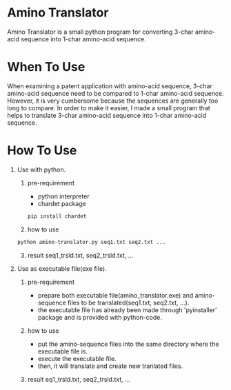 
# Amino Translator
Amino Translator is a small python program for converting 3-char amino-acid sequence into 1-char amino-acid sequence.


# When To Use
When examining a patent application with amino-acid sequence, 3-char amino-acid sequence need to be compared to 1-char amino-acid sequence. However, it is very cumbersome because the sequences are generally too long to compare. In order to make it easier, I made a small program that helps to translate 3-char amino-acid sequence into 1-char amino-acid sequence.


# How To Use
1. Use with python.

    1) pre-requirement
        - python interpreter
        - chardet package 
        ```bash
        pip install chardet
        ```

    2) how to use
    ```bash
    python amino-translator.py seq1.txt seq2.txt ...
    ```
    
    3) result
        seq1_trsld.txt, seq2_trsld.txt, ...

2. Use as executable file(exe file).
    1) pre-requirement
        - prepare both executable file(amino_translator.exe) and amino-sequence files to be translated(seq1.txt, seq2.txt, ...).
        - the executable file has already been made through 'pyinstaller' package and is provided with python-code.

    2) how to use
        - put the amino-sequence files into the same directory where the executable file is.
        - execute the executable file.
        - then, it will translate and create new tranlated files.
    
    3) result
        eq1_trsld.txt, seq2_trsld.txt, ...